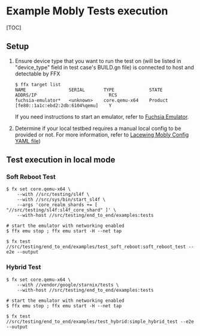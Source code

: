 # Example Mobly Tests execution

[TOC]

## Setup
1. Ensure device type that you want to run the test on (will be listed in
"device_type" field in test case's BUILD.gn file) is connected to host and
detectable by FFX
    ```shell
    $ ffx target list
    NAME                SERIAL       TYPE             STATE      ADDRS/IP                           RCS
    fuchsia-emulator*   <unknown>    core.qemu-x64    Product    [fe80::1a1c:ebd2:2db:6104%qemu]    Y
    ```
   If you need instructions to start an emulator, refer to [Fuchsia Emulator].

2. Determine if your local testbed requires a manual local config to be provided
or not. For more information, refer to
[Lacewing Mobly Config YAML file](../README.md#Mobly-Config-YAML-File))

## Test execution in local mode
### Soft Reboot Test
```shell
$ fx set core.qemu-x64 \
    --with //src/testing/sl4f \
    --with //src/sys/bin/start_sl4f \
    --args 'core_realm_shards += [ "//src/testing/sl4f:sl4f_core_shard" ]' \
    --with-host //src/testing/end_to_end/examples:tests

# start the emulator with networking enabled
$ ffx emu stop ; ffx emu start -H --net tap

$ fx test //src/testing/end_to_end/examples/test_soft_reboot:soft_reboot_test --e2e --output
```

### Hybrid Test
```shell
$ fx set core.qemu-x64 \
    --with //vendor/google/starnix/tests \
    --with-host //src/testing/end_to_end/examples:tests

# start the emulator with networking enabled
$ ffx emu stop ; ffx emu start -H --net tap

$ fx test //src/testing/end_to_end/examples/test_hybrid:simple_hybrid_test --e2e --output
```

[Fuchsia Emulator]: ../honeydew/tests/functional_tests/README.md#Fuchsia-Emulator
